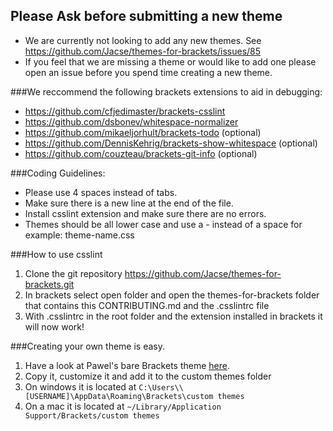 ## Please Ask before submitting a new theme
* We are currently not looking to add any new themes. See https://github.com/Jacse/themes-for-brackets/issues/85
* If you feel that we are missing a theme or would like to add one please open an issue before you spend time creating a new theme.

###We reccommend the following brackets extensions to aid in debugging:

* https://github.com/cfjedimaster/brackets-csslint
* https://github.com/dsbonev/whitespace-normalizer
* https://github.com/mikaeljorhult/brackets-todo (optional)
* https://github.com/DennisKehrig/brackets-show-whitespace (optional)
* https://github.com/couzteau/brackets-git-info (optional)

###Coding Guidelines:

* Please use 4 spaces instead of tabs.
* Make sure there is a new line at the end of the file.
* Install csslint extension and make sure there are no errors.
* Themes should be all lower case and use a - instead of a space for example: theme-name.css

###How to use csslint

1. Clone the git repository https://github.com/Jacse/themes-for-brackets.git
2. In brackets select open folder and open the themes-for-brackets folder that contains this CONTRIBUTING.md and the .csslintrc file
3. With .csslintrc in the root folder and the extension installed in brackets it will now work!

###Creating your own theme is easy.
1. Have a look at Pawel's bare Brackets theme [here](https://github.com/trimek/BearTheme/blob/master/BearTheme.css).
2. Copy it, customize it and add it to the custom themes folder
  3. On windows it is located at `C:\Users\\[USERNAME]\AppData\Roaming\Brackets\custom themes`
  4. On a mac it is located at `~/Library/Application Support/Brackets/custom themes`
